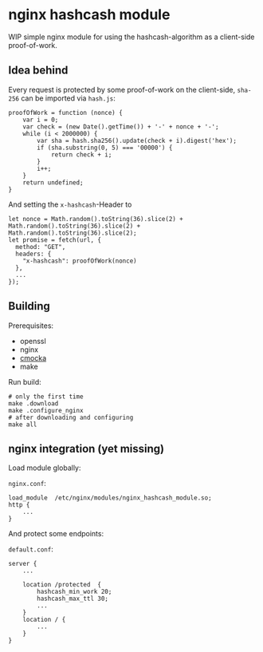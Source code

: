 # nginx hashcash module
WIP simple nginx module for using the hashcash-algorithm as a client-side proof-of-work.

## Idea behind

Every request is protected by some proof-of-work on the client-side, `sha-256` can be imported via `hash.js`:

```
proofOfWork = function (nonce) {
	var i = 0;
	var check = (new Date().getTime()) + '-' + nonce + '-';
	while (i < 2000000) {
		var sha = hash.sha256().update(check + i).digest('hex');
		if (sha.substring(0, 5) === '00000') {
			return check + i;
		}
		i++;
	}
	return undefined;
}
```

And setting the `x-hashcash`-Header to 

```
let nonce = Math.random().toString(36).slice(2) + Math.random().toString(36).slice(2) + Math.random().toString(36).slice(2);
let promise = fetch(url, {
  method: "GET",
  headers: {
    "x-hashcash": proofOfWork(nonce)
  },
  ...
});
```

## Building

Prerequisites:

* openssl
* nginx
* [cmocka](https://cmocka.org/)
* make

Run build:

```
# only the first time
make .download
make .configure_nginx
# after downloading and configuring
make all
```


## nginx integration (yet missing)

Load module globally:

`nginx.conf`:

```
load_module  /etc/nginx/modules/nginx_hashcash_module.so;
http {
    ...
}
```

And protect some endpoints:

`default.conf`:

```
server { 
    ...

    location /protected  {
        hashcash_min_work 20;
        hashcash_max_ttl 30;
        ...
    }
    location / {
        ...
    }
}
```

